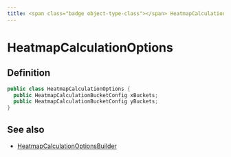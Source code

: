 ```yaml
---
title: <span class="badge object-type-class"></span> HeatmapCalculationOptions
---
```

# <span class="badge object-type-class"></span> HeatmapCalculationOptions

## Definition

```java
public class HeatmapCalculationOptions {
  public HeatmapCalculationBucketConfig xBuckets;
  public HeatmapCalculationBucketConfig yBuckets;
}
```
## See also

 * <span class="badge builder"></span> [HeatmapCalculationOptionsBuilder](./builder-HeatmapCalculationOptionsBuilder.md)
